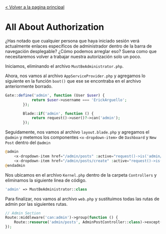 [< Volver a la pagina principal](/docs/readme.md)

# All About Authorization

¿Has notado que cualquier persona que haya iniciado sesión verá actualmente enlaces específicos de administrador dentro de la barra de navegación desplegable? ¿Cómo podemos arreglar eso? Suena como que necesitaremos volver a trabajar nuestra autorización solo un poco.


Iniciamos, eliminando el archivo `MustBeAdministrator.php`.



Ahora, nos vamos al archivo `AppServiceProvider.php` y agregamos lo siguiente en la función `boot()` que ese se encontraba en el archivo anteriormente borrado.

```php
Gate::define('admin', function (User $user) {
            return $user->username === 'ErickArguello';
        });

        Blade::if('admin', function () {
            return request()->user()?->can('admin');
        });
```

Seguidamente, nos vamos al archivo `layout.blade.php` y agregamos el `@admin` y metemos los componentes `<x-dropdown-item>` de `Dashboard` y `New Post` dentro del `@admin`

```php
@admin
    <x-dropdown-item href="/admin/posts" :active="request()->is('admin/posts')">Dashboard</x-dropdown-item>
    <x-dropdown-item href="/admin/posts/create" :active="request()->is('admin/posts/create')">New Post</x-dropdown-item>
@endadmin
```

Nos ubicamos en el archivo `Kernel.php` dentro de la carpeta `Controllers` y eliminamos la siguiente linea de código.

```php
'admin' => MustBeAdministrator::class
```

Para finalizar, nos vamos al archivo `web.php` y sustituimos todas las rutas de admin por las siguientes rutas.

```php
// Admin Section
Route::middleware('can:admin')->group(function () {
    Route::resource('admin/posts', AdminPostController::class)->except('show');
});
```





